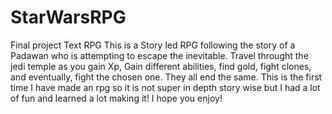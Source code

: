 # StarWarsRPG
Final project Text RPG
This is a Story led RPG following the story of a Padawan who is attempting to escape the inevitable. Travel throught the jedi temple as you gain Xp, Gain different abilities, find gold, fight clones, and eventually, fight the chosen one. They all end the same. This is the first time I have made an rpg so it is not super in depth story wise but I had a lot of fun and learned a lot making it! I hope you enjoy!
